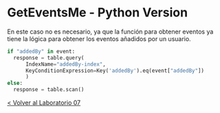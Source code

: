 # GetEventsMe - Python Version

En este caso no es necesario, ya que la función para obtener eventos ya tiene la lógica para obtener los eventos añadidos por un usuario.

```python
if "addedBy" in event:
  response = table.query(
      IndexName="addedBy-index",
      KeyConditionExpression=Key('addedBy').eq(event["addedBy"])
      )
else:
  response = table.scan()
```

[< Volver al Laboratorio 07 ](../../lab-07#crear-endpoint-para-obtener-los-eventos-de-un-usuarioget-eventsme) 
